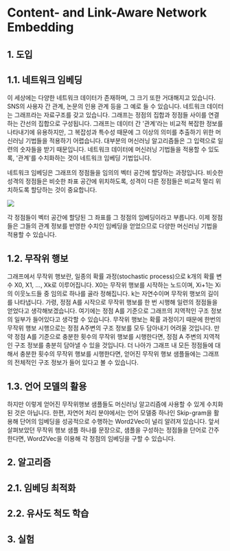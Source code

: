 # Content- and Link-Aware Network Embedding

## 1. 도입
## 1.1. 네트워크 임베딩
   이 세상에는 다양한 네트워크 데이터가 존재하며, 그 크기 또한 거대해지고 있습니다.
   SNS의 사용자 간 관계, 논문의 인용 관계 등을 그 예로 들 수 있습니다.
   네트워크 데이터는 그래프라는 자료구조를 갖고 있습니다.
   그래프는 정점의 집합과 정점들 사이를 연결하는 간선의 집합으로 구성됩니다.
   그래프는 데이터 간 '관계'라는 비교적 복잡한 정보를 나타내기에 유용하지만, 그 복잡성과 특수성 때문에 그 이상의 의미를 추출하기 위한 머신러닝 기법들을 적용하기 어렵습니다.
   대부분의 머신러닝 알고리즘들은 그 입력으로 일련의 숫자들을 받기 때문입니다.
   네트워크 데이터에 머신러닝 기법들을 적용할 수 있도록, '관계'를  수치화하는 것이 네트워크 임베딩 기법입니다.

   네트워크 임베딩은 그래프의 정점들을 임의의 벡터 공간에 할당하는 과정입니다. 비슷한 성격의 정점들은 비슷한 좌표 공간에 위치하도록, 성격이 다른 정점들은 비교적 멀리 위치하도록 할당하는 것이 중요합니다.
   
   <img src="https://1.bp.blogspot.com/-hx5DlfIn7xk/XRJlD47Mv6I/AAAAAAAAEO4/o9ztIaCTz7Ie2eVEczhyGuciQPxV7JKFACLcBGAs/s640/Screenshot%2B2019-06-25%2Bat%2B11.11.05%2BAM.png">
   
   각 정점들이 벡터 공간에 할당된 그 좌표를 그 정점의 임베딩이라고 부릅니다.
   이제 정점들은 그들의 관계 정보를 반영한 수치인 임베딩을 얻었으므로 다양한 머신러닝 기법을 적용할 수 있습니다.


## 1.2. 무작위 행보
   그래프에서 무작위 행보란, 일종의 확률 과정(stochastic process)으로 k개의 확률 변수 X0, X1, ..., Xk로 이루어집니다.
   X0는 무작위 행보를 시작하는 노드이며, Xi+1는 Xi의 이웃노드들 중 임의로 하나를 골라 정해집니다.
   k는 자연수이며 무작위 행보의 길이를 나타냅니다.
   가령, 정점 A를 시작으로 무작위 행보를 한 번 시행해 일련의 정점들을 얻었다고 생각해보겠습니다.
   여기에는 정점 A를 기준으로 그래프의 지역적인 구조 정보의 일부가 들어있다고 생각할 수 있습니다.
   무작위 행보는 확률 과정이기 때문에 한번의 무작위 행보 시행으로는 정점 A주변의 구조 정보를 모두 담아내기 어려울 것입니다.
   만약 정점 A를 기준으로 충분한 횟수의 무작위 행보를 시행한다면, 정점 A 주변의 지역적인 구조 정보를 충분히 담아낼 수 있을 것입니다.
   더 나아가 그래프 내 모든 정점들에 대해서 충분한 횟수의 무작위 행보를 시행한다면, 얻어진 무작위 행보 샘플들에는 그래프의 전체적인 구조 정보가 들어 있다고 볼 수 있습니다.
   
## 1.3. 언어 모델의 활용
   하지만 이렇게 얻어진 무작위행보 샘플들도 머신러닝 알고리즘에 사용할 수 있게 수치화된 것은 아닙니다.
   한편, 자연어 처리 분야에서는 언어 모델중 하나인 Skip-gram을 활용해 단어의 임베딩을 성공적으로 수행하는 Word2Vec이 널리 알려져 있습니다.
   앞서 살펴보았던 무작위 행보 샘플 하나를 문장으로, 샘플을 구성하는 정점들을 단어로 간주한다면, Word2Vec을 이용해 각 정점의 임베딩을 구할 수 있습니다.


   

## 2. 알고리즘
## 2.1. 임베딩 최적화
## 2.2. 유사도 척도 학습
## 3. 실험
